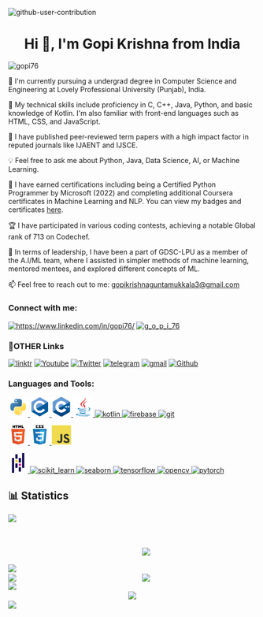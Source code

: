 ![github-user-contribution](https://user-images.githubusercontent.com/107085222/199017161-25e16be2-553d-484e-a505-f3deac37a339.svg)

<h1 align="center">Hi 👋, I'm Gopi Krishna from India</h1>


<p align="left"> <img src="https://komarev.com/ghpvc/?username=gopi76&label=Profile%20views&color=0e75b6&style=flat" alt="gopi76" /> </p>

👋 I'm currently pursuing a undergrad degree in Computer Science and Engineering at Lovely Professional University (Punjab), India.

💬 My technical skills include proficiency in C, C++, Java, Python, and basic knowledge of Kotlin. I'm also familiar with front-end languages such as HTML, CSS, and JavaScript.

📝 I have published peer-reviewed term papers with a high impact factor in reputed journals like IJAENT and IJSCE.

💡 Feel free to ask me about Python, Java, Data Science, AI, or Machine Learning.

👯 I have earned certifications including being a Certified Python Programmer by Microsoft (2022) and completing additional Coursera certificates in Machine Learning and NLP. You can view my badges and certificates [here](https://www.credly.com/users/guntamukkala-gopi-krishna/badges).

🏆 I have participated in various coding contests, achieving a notable Global rank of 713 on Codechef.

🔮 In terms of leadership, I have been a part of GDSC-LPU as a member of the A.I/ML team, where I assisted in simpler methods of machine learning, mentored mentees, and explored different concepts of ML.

📫 Feel free to reach out to me: gopikrishnaguntamukkala3@gmail.com


<h3 align="left">Connect with me:</h3>
<p align="left">
  
<a href="https://linkedin.com/in/https://www.linkedin.com/in/gopi76/" target="blank"><img align="center" src="https://raw.githubusercontent.com/rahuldkjain/github-profile-readme-generator/master/src/images/icons/Social/linked-in-alt.svg" alt="https://www.linkedin.com/in/gopi76/" height="30" width="40" /></a>
<a href="https://instagram.com/g_o_p_i_76" target="blank"><img align="center" src="https://raw.githubusercontent.com/rahuldkjain/github-profile-readme-generator/master/src/images/icons/Social/instagram.svg" alt="g_o_p_i_76" height="30" width="40" /></a>
</p>

<h3 align="left">🔗OTHER Links</h3>

[![linktr](https://img.shields.io/badge/Linktree-000?style=for-the-badge&logo=linktree&logoColor=white)](https://linktr.ee/gopikrishna76)
[![Youtube](https://img.shields.io/badge/Youtube-0A66C2?style=for-the-badge&logo=youtube&logoColor=white)](https://www.youtube.com/channel/UCL436IrgeeCmNO5v2dRy0uA)
[![Twitter](https://img.shields.io/badge/twitter-1DA1F2?style=for-the-badge&logo=twitter&logoColor=white)](https://twitter.com/GopiKri54478726)
[![telegram](https://img.shields.io/badge/telegram-1DA1F2?style=for-the-badge&logo=telegram&logoColor=white)](https://t.me/FreeFreeFree)
[![gmail](https://img.shields.io/badge/Gmail-000?style=for-the-badge&logo=Gmail&logoColor=white)](gopikrishnaguntamukkala3@gmail.com)
[![Github](https://img.shields.io/badge/Github-0A66C2?style=for-the-badge&logo=github&logoColor=white)](https://github.com/gopi76)




<h3 align="left">Languages and Tools:</h3>
<p align="left"> <a href="https://www.python.org" target="_blank" rel="noreferrer"> <img src="https://raw.githubusercontent.com/devicons/devicon/master/icons/python/python-original.svg" alt="python" width="40" height="40"/> </a> <a href="https://www.cprogramming.com/" target="_blank" rel="noreferrer"> <img src="https://raw.githubusercontent.com/devicons/devicon/master/icons/c/c-original.svg" alt="c" width="40" height="40"/> </a> <a href="https://www.w3schools.com/cpp/" target="_blank" rel="noreferrer"> <img src="https://raw.githubusercontent.com/devicons/devicon/master/icons/cplusplus/cplusplus-original.svg" alt="cplusplus" width="40" height="40"/> </a> <a href="https://www.java.com" target="_blank" rel="noreferrer"> <img src="https://raw.githubusercontent.com/devicons/devicon/master/icons/java/java-original.svg" alt="java" width="40" height="40"/> </a> <a href="https://kotlinlang.org" target="_blank" rel="noreferrer"> <img src="https://www.vectorlogo.zone/logos/kotlinlang/kotlinlang-icon.svg" alt="kotlin" width="40" height="40"/> </a>  <a href="https://firebase.google.com/" target="_blank" rel="noreferrer"> <img src="https://www.vectorlogo.zone/logos/firebase/firebase-icon.svg" alt="firebase" width="40" height="40"/> </a>  <a href="https://git-scm.com/" target="_blank" rel="noreferrer"> <img src="https://www.vectorlogo.zone/logos/git-scm/git-scm-icon.svg" alt="git" width="40" height="40"/> </a> 
  
  
  <a href="https://www.w3.org/html/" target="_blank" rel="noreferrer"> <img src="https://raw.githubusercontent.com/devicons/devicon/master/icons/html5/html5-original-wordmark.svg" alt="html5" width="40" height="40"/> </a> <a href="https://www.w3schools.com/css/" target="_blank" rel="noreferrer"> <img src="https://raw.githubusercontent.com/devicons/devicon/master/icons/css3/css3-original-wordmark.svg" alt="css3" width="40" height="40"/> </a><a href="https://developer.mozilla.org/en-US/docs/Web/JavaScript" target="_blank" rel="noreferrer"> <img src="https://raw.githubusercontent.com/devicons/devicon/master/icons/javascript/javascript-original.svg" alt="javascript" width="40" height="40"/> </a>
  
  
  

  

  
  
  <a href="https://pandas.pydata.org/" target="_blank" rel="noreferrer"> <img src="https://raw.githubusercontent.com/devicons/devicon/2ae2a900d2f041da66e950e4d48052658d850630/icons/pandas/pandas-original.svg" alt="pandas" width="40" height="40"/> </a><a href="https://scikit-learn.org/" target="_blank" rel="noreferrer"> <img src="https://upload.wikimedia.org/wikipedia/commons/0/05/Scikit_learn_logo_small.svg" alt="scikit_learn" width="40" height="40"/> </a>  <a href="https://seaborn.pydata.org/" target="_blank" rel="noreferrer"> <img src="https://seaborn.pydata.org/_images/logo-mark-lightbg.svg" alt="seaborn" width="40" height="40"/> </a> <a href="https://www.tensorflow.org" target="_blank" rel="noreferrer"> <img src="https://www.vectorlogo.zone/logos/tensorflow/tensorflow-icon.svg" alt="tensorflow" width="40" height="40"/> </a><a href="https://opencv.org/" target="_blank" rel="noreferrer"> <img src="https://www.vectorlogo.zone/logos/opencv/opencv-icon.svg" alt="opencv" width="40" height="40"/> </a> <a href="https://pytorch.org/" target="_blank" rel="noreferrer"> <img src="https://www.vectorlogo.zone/logos/pytorch/pytorch-icon.svg" alt="pytorch" width="40" height="40"/> </a> </p>






## 📊 Statistics  
<div>
<img align="left" src="http://github-profile-summary-cards.vercel.app/api/cards/stats?username=gopi76&theme=2077" width="46%" />
  <br/>
  <br/>
    <br/>
  <br/>
<img align="right" src="https://streak-stats.demolab.com/?user=gopi76&_border=true&theme=dark&hide_border=true&theme=react" width="46%" />
</div>
<br/>
<br/>
<img src="https://user-images.githubusercontent.com/73097560/115834477-dbab4500-a447-11eb-908a-139a6edaec5c.gif">
<div>

<img align="left" src="http://github-profile-summary-cards.vercel.app/api/cards/repos-per-language?username=gopi76&theme=2077" width="46%" />

<img align="right" src="http://github-profile-summary-cards.vercel.app/api/cards/most-commit-language?username=gopi76&theme=2077" width="46%" />
</div>
<br/>
<img src="https://user-images.githubusercontent.com/73097560/115834477-dbab4500-a447-11eb-908a-139a6edaec5c.gif">
<div align="center">    
<img src="http://github-profile-summary-cards.vercel.app/api/cards/profile-details?username=gopi76&theme=2077" style="height: 300px"  />                                 </div>                                                                                       
  <!---                                                                                                                           
 <h2 align="left">⚡Activity Graph:</h2>
  <a><img alt="Gopi Activity Graph" src="https://github-readme-activity-graph.cyclic.app/graph?username=gopi76&theme=react-dark&hide_border=true" /></a>    
  --->
  
 
<!-- -  
<img align="center" src="https://github.com/manuindukuri/manuindukuri/blob/output/github-contribution-grid-snake.svg" alt="snake" width="100%"/>
--->


<!-- ### ✍️ Dev Quote
  <div align="center">  
<img  src="https://quotes-github-readme.vercel.app/api?type=horizontal&theme=radical" width="550px"/>
    </div>   -->

 <img  src="https://raw.githubusercontent.com/Trilokia/Trilokia/379277808c61ef204768a61bbc5d25bc7798ccf1/bottom_header.svg" />

